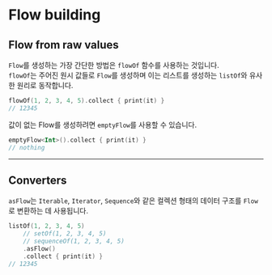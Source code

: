 # Flow building

## Flow from raw values

`Flow`를 생성하는 가장 간단한 방법은 `flowOf` 함수를 사용하는 것입니다.  
`flowOf`는 주어진 원시 값들로 `Flow`를 생성하며 이는 리스트를 생성하는 `listOf`와 유사한 원리로 동작합니다.

```kotlin
flowOf(1, 2, 3, 4, 5).collect { print(it) }
// 12345
```

값이 없는 Flow를 생성하려면 `emptyFlow`를 사용할 수 있습니다.

```kotlin
emptyFlow<Int>().collect { print(it) }
// nothing
```

------------------------------------------------------------------

## Converters

`asFlow`는 `Iterable`, `Iterator`, `Sequence`와 같은 컬렉션 형태의 데이터 구조를 `Flow`로 변환하는 데 사용됩니다.

```kotlin
listOf(1, 2, 3, 4, 5)
    // setOf(1, 2, 3, 4, 5)
    // sequenceOf(1, 2, 3, 4, 5)
    .asFlow()
    .collect { print(it) }
// 12345
```

